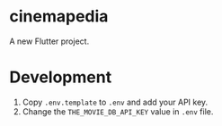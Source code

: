 # cinemapedia

A new Flutter project.

# Development

1. Copy `.env.template` to `.env` and add your API key.
2. Change the `THE_MOVIE_DB_API_KEY` value in `.env` file.
